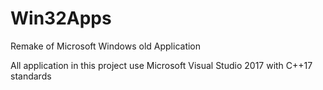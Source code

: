 # Win32Apps
Remake of Microsoft Windows old Application 

All application in this project use Microsoft Visual Studio 2017 with C++17 standards
